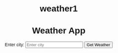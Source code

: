 # weather1
<!DOCTYPE html>
<html lang="en">
<head>
  <meta charset="UTF-8">
  <meta name="viewport" content="width=device-width, initial-scale=1.0">
  <title>Weather App</title>
  <style>
    body {
      font-family: Arial, sans-serif;
      text-align: center;
    }
    #weather-container {
      margin-top: 50px;
    }
  </style>
</head>
<body>
  <h1>Weather App</h1>

  <label for="city">Enter city:</label>
  <input type="text" id="city" placeholder="Enter city">
  <button onclick="getWeather()">Get Weather</button>

  <div id="weather-container"></div>

  <script>
    function getWeather() {
      const apiKey = 'YOUR_OPENWEATHERMAP_API_KEY';
      const city = document.getElementById('city').value;

      if (!city) {
        alert('Please enter a city.');
        return;
      }

      const apiUrl = `https://api.openweathermap.org/data/2.5/onecall?q=${city}&appid=${apiKey}&units=metric`;

      fetch(apiUrl)
        .then(response => response.json())
        .then(data => {
          displayWeather(data);
        })
        .catch(error => {
          console.error('Error fetching weather data:', error);
        });
    }

    function displayWeather(data) {
      const weatherContainer = document.getElementById('weather-container');
      weatherContainer.innerHTML = '';

      const cityName = document.createElement('h2');
      cityName.textContent = `Weather in ${data.timezone}`;
      weatherContainer.appendChild(cityName);

      const currentTemperature = document.createElement('p');
      currentTemperature.textContent = `Current Temperature: ${data.current.temp} °C`;
      weatherContainer.appendChild(currentTemperature);

      const hourlyForecastTitle = document.createElement('h3');
      hourlyForecastTitle.textContent = 'Hourly Forecast';
      weatherContainer.appendChild(hourlyForecastTitle);

      const hourlyForecastList = document.createElement('ul');
      data.hourly.slice(0, 5).forEach(hourly => {
        const listItem = document.createElement('li');
        listItem.textContent = `${new Date(hourly.dt * 1000).toLocaleTimeString()}: ${hourly.temp} °C`;
        hourlyForecastList.appendChild(listItem);
      });
      weatherContainer.appendChild(hourlyForecastList);

      const hailTracingInfo = document.createElement('p');
      hailTracingInfo.textContent = 'Hail tracing information can go here based on the detailed data provided by the API.';
      weatherContainer.appendChild(hailTracingInfo);
    }
  </script>
</body>
</html>

